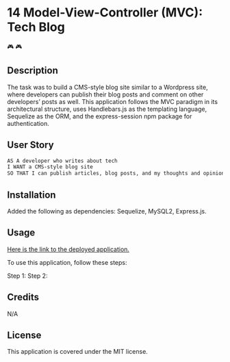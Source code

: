 # 14 Model-View-Controller (MVC): Tech Blog
:video_game: :video_game:

## Description
The task was to build a CMS-style blog site similar to a Wordpress site, where developers can publish their blog posts and comment on other developers’ posts as well. This application follows the MVC paradigm in its architectural structure, uses Handlebars.js as the templating language, Sequelize as the ORM, and the express-session npm package for authentication.

## User Story

```md
AS A developer who writes about tech
I WANT a CMS-style blog site
SO THAT I can publish articles, blog posts, and my thoughts and opinions
```

## Installation
Added the following as dependencies:
Sequelize, MySQL2, Express.js.

## Usage

[Here is the link to the deployed application.](https://)

To use this application, follow these steps:

Step 1: 
Step 2: 

## Credits

N/A

## License

This application is covered under the MIT license.
